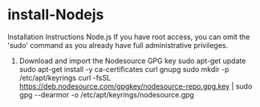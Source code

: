 # install-Nodejs
Installation Instructions
Node.js
If you have root access, you can omit the 'sudo' command as you already have full administrative privileges.
1. Download and import the Nodesource GPG key
  sudo apt-get update
  sudo apt-get install -y ca-certificates curl gnupg
  sudo mkdir -p /etc/apt/keyrings
  curl -fsSL https://deb.nodesource.com/gpgkey/nodesource-repo.gpg.key | sudo gpg --dearmor -o /etc/apt/keyrings/nodesource.gpg
